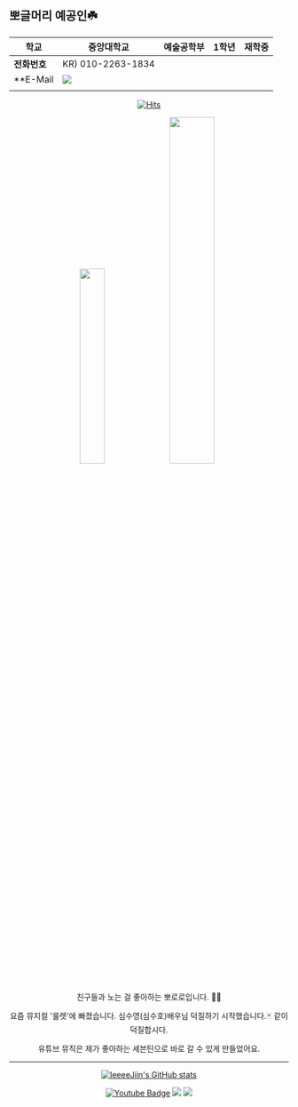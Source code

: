 ## 뽀글머리 예공인☘️


|   **학교**	|  중앙대학교 	|  예술공학부 	|  1학년 	|  재학중 	|
|---	|---	|---	|---	|---	|
|   **전화번호**	|  KR) 010-2263-1834 	|   	|   	|   	|
|  **E-Mail 	|  <a href=mailto:jiin0472@naver.com><img src="https://img.shields.io/badge/Naver Email-03C75A?style=flat-square&logo=Naver&logoColor=white&link=mailto:jiin0472@naver.com"/></a> 	|   	|   	|   	|
|   	|   	|   	|   	|   	|
<div align=center>

  [![Hits](https://hits.seeyoufarm.com/api/count/incr/badge.svg?url=https%3A%2F%2Fgithub.com%2FleeeeJiin&count_bg=%2379C83D&title_bg=%23555555&icon=&icon_color=%23E7E7E7&title=hits&edge_flat=false)](https://hits.seeyoufarm.com)

<img width="30%" src="https://github.com/user-attachments/assets/9131faf6-4681-4a94-97d0-0bee8c311464"/> <img width="40%" src="https://github.com/user-attachments/assets/2e46eb8a-97e6-4190-b86f-f4e6bdb83c9d"/>

친구들과 노는 걸 좋아하는 뽀로로입니다. 🐧😎

요즘 뮤지컬 '룰렛'에 빠졌습니다. 심수영(심수호)배우님 덕질하기 시작했습니다.🃏 같이 덕질합시다.

유튜브 뮤직은 제가 좋아하는 세븐틴으로 바로 갈 수 있게 만들었어요.
***

[![leeeeJiin's GitHub stats](https://github-readme-stats.vercel.app/api?username=leeeeJiin)]([https://github.com/anuraghazra/github-readme-stats](https://github.com/leeeeJiin/leeeeJiin/blob/main/README.md))
 
[![Youtube Badge](https://img.shields.io/badge/Youtube-ff0000?style=flat-square&logo=youtube&link=https://www.youtube.com/c/kyleschool)](https://www.youtube.com/@2357LeeJiin) <a href="https://music.youtube.com/channel/UC0gpUnoyhu44aS3-NxYs7rg?si=pK-ob4ykKTrCsz83"><img src="https://img.shields.io/badge/Youtube Music-FF0000?style=flat-square&logo=YouTube Music&logoColor=white"/></a> <a href=https://www.instagram.com/jiin0472/><img src="https://img.shields.io/badge/Instagram-E4405F?style=flat-square&logo=Instagram&logoColor=white"/></a> 

  </div>

